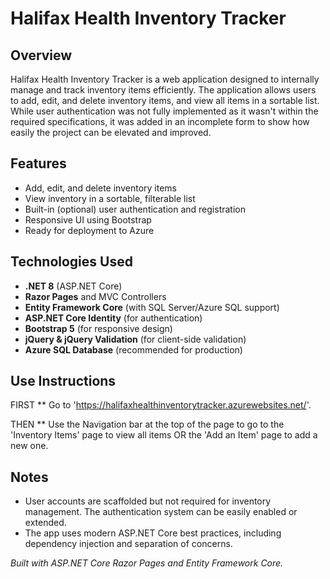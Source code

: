 # Halifax Health Inventory Tracker

## Overview

Halifax Health Inventory Tracker is a web application designed to internally manage and track inventory items efficiently. The application allows users to add, edit, and delete inventory items, and view all items in a sortable list. While user authentication was not fully implemented as it wasn't within the required specifications, it was added in an incomplete form to show how easily the project can be elevated and improved.

## Features

- Add, edit, and delete inventory items
- View inventory in a sortable, filterable list
- Built-in (optional) user authentication and registration
- Responsive UI using Bootstrap
- Ready for deployment to Azure

## Technologies Used

- **.NET 8** (ASP.NET Core)
- **Razor Pages** and MVC Controllers
- **Entity Framework Core** (with SQL Server/Azure SQL support)
- **ASP.NET Core Identity** (for authentication)
- **Bootstrap 5** (for responsive design)
- **jQuery & jQuery Validation** (for client-side validation)
- **Azure SQL Database** (recommended for production)

## Use Instructions

FIRST ** Go to 'https://halifaxhealthinventorytracker.azurewebsites.net/'.

THEN ** Use the Navigation bar at the top of the page to go to the 'Inventory Items' page to view all items OR the 'Add an Item' page to add a new one.

## Notes
- User accounts are scaffolded but not required for inventory management. The authentication system can be easily enabled or extended.
- The app uses modern ASP.NET Core best practices, including dependency injection and separation of concerns.

*Built with ASP.NET Core Razor Pages and Entity Framework Core.*
